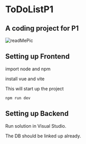 # ToDoListP1

## A coding project for P1

![readMePic](https://github.com/Buffelo93/ToDoListP1/assets/50527247/f490e286-3245-4994-bf90-df472fc8faf9)

## Setting up Frontend

import node and npm

install vue and vite

This will start up the project

`npm run dev`

## Setting up Backend

Run solution in Visual Studio.

The DB should be linked up already.
